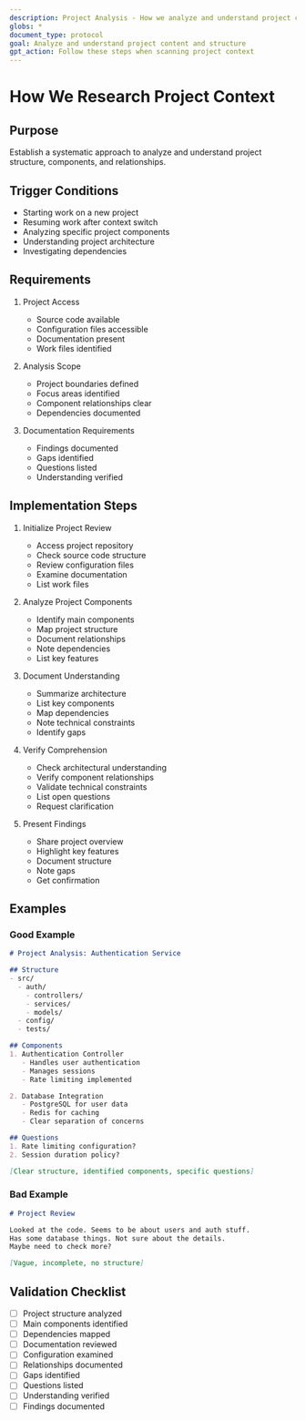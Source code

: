 ```yaml
---
description: Project Analysis - How we analyze and understand project content and structure
globs: *
document_type: protocol
goal: Analyze and understand project content and structure
gpt_action: Follow these steps when scanning project context
---
```


# How We Research Project Context

## Purpose
Establish a systematic approach to analyze and understand project structure, components, and relationships.

## Trigger Conditions
- Starting work on a new project
- Resuming work after context switch
- Analyzing specific project components
- Understanding project architecture
- Investigating dependencies

## Requirements
1. Project Access
   - Source code available
   - Configuration files accessible
   - Documentation present
   - Work files identified

2. Analysis Scope
   - Project boundaries defined
   - Focus areas identified
   - Component relationships clear
   - Dependencies documented

3. Documentation Requirements
   - Findings documented
   - Gaps identified
   - Questions listed
   - Understanding verified

## Implementation Steps
1. Initialize Project Review
   - Access project repository
   - Check source code structure
   - Review configuration files
   - Examine documentation
   - List work files

2. Analyze Project Components
   - Identify main components
   - Map project structure
   - Document relationships
   - Note dependencies
   - List key features

3. Document Understanding
   - Summarize architecture
   - List key components
   - Map dependencies
   - Note technical constraints
   - Identify gaps

4. Verify Comprehension
   - Check architectural understanding
   - Verify component relationships
   - Validate technical constraints
   - List open questions
   - Request clarification

5. Present Findings
   - Share project overview
   - Highlight key features
   - Document structure
   - Note gaps
   - Get confirmation

## Examples
### Good Example
```markdown
# Project Analysis: Authentication Service

## Structure
- src/
  - auth/
    - controllers/
    - services/
    - models/
  - config/
  - tests/

## Components
1. Authentication Controller
   - Handles user authentication
   - Manages sessions
   - Rate limiting implemented

2. Database Integration
   - PostgreSQL for user data
   - Redis for caching
   - Clear separation of concerns

## Questions
1. Rate limiting configuration?
2. Session duration policy?

[Clear structure, identified components, specific questions]
```

### Bad Example
```markdown
# Project Review

Looked at the code. Seems to be about users and auth stuff.
Has some database things. Not sure about the details.
Maybe need to check more?

[Vague, incomplete, no structure]
```

## Validation Checklist
- [ ] Project structure analyzed
- [ ] Main components identified
- [ ] Dependencies mapped
- [ ] Documentation reviewed
- [ ] Configuration examined
- [ ] Relationships documented
- [ ] Gaps identified
- [ ] Questions listed
- [ ] Understanding verified
- [ ] Findings documented 
